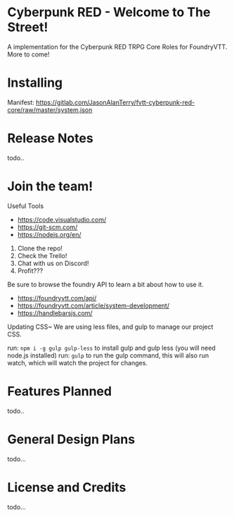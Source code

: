 
# Cyberpunk RED - Welcome to The Street!
A implementation for the Cyberpunk RED TRPG Core Roles for FoundryVTT.
More to come!

# Installing
Manifest: https://gitlab.com/JasonAlanTerry/fvtt-cyberpunk-red-core/raw/master/system.json
# Release Notes
todo..
# Join the team!
 Useful Tools
 - https://code.visualstudio.com/
 - https://git-scm.com/
 - https://nodejs.org/en/

 1. Clone the repo! 
 2. Check the Trello!
 3. Chat with us on Discord!
 4. Profit???

 Be sure to browse the foundry API to learn a bit about how to use it.
 - https://foundryvtt.com/api/
 - https://foundryvtt.com/article/system-development/
 - https://handlebarsjs.com/

 Updating CSS~
 We are using less files, and gulp to manage our project CSS.
 
 run: `npm i -g gulp gulp-less` to install gulp and gulp less (you will need node.js installed)
 run: `gulp` to run the gulp command, this will also run watch, which will watch the project for changes.

# Features Planned
todo..
  
# General Design Plans
todo...

# License and Credits
todo...

